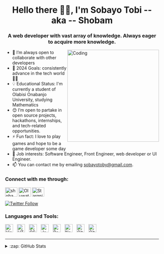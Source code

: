 <h1 align="center"> Hello there 👋🏽, I'm Sobayo Tobi -- aka -- Shobam</h1>


<h3 align="center">A web developer with vast array of knowledge. Always eager to acquire more knowledge.</h3>

<img align= "right" alt="Coding" width="300" src="https://cdn.dribbble.com/users/1162077/screenshots/3848914/media/320984a9ca58b3c73274c9259ecf6de8.gif">

- 👯 I’m always open to collaborate with other developers
- 🥅 2024 Goals: consistently advance in the tech world🚀😁
- 💡 Educational Status: I'm currently a student of Olabisi Onabanjo University, studying Mathematics
- 😊 I’m open to partake in open source projects, hackathons, internships, and tech-related opportunities.
- ⚡ Fun fact: I love to play games and hope to be a game developer some day
- 💼 Job interests: Software Engineer, Front Engineer, web developer or UI Engineer.
- 📫 You can contact me by emailing sobayotoby@gmail.com.

### Connect with me through:


<p align="left">
<a href="https://twitter.com/TobiSobayo1" target="blank"><img align="center" src="https://raw.githubusercontent.com/rahuldkjain/github-profile-readme-generator/master/src/images/icons/Social/twitter.svg" alt="shobam" height="30" width="40" /></a>
<a href="https://linkedin.com/in/Shobam" target="blank"><img align="center" src="https://raw.githubusercontent.com/rahuldkjain/github-profile-readme-generator/master/src/images/icons/Social/linked-in-alt.svg" alt="Oluwatobiloba Amoo-Sobayo" height="30" width="40" /></a>
<a href="https://www.instagram.com/shobam__/" target="blank"><img align="center" src="https://raw.githubusercontent.com/rahuldkjain/github-profile-readme-generator/master/src/images/icons/Social/instagram.svg" alt="Stargnite" height="30" width="40" /></a>
</p>

[![Twitter Follow](https://img.shields.io/twitter/follow/TobiSobayo1?color=1DA1F2&logo=twitter&style=for-the-badge)](https://twitter.com/TobiSobayo1)

### Languages and Tools:

<img align="left" alt="Visual Studio Code" width="26px" src="https://cdn.jsdelivr.net/gh/devicons/devicon/icons/vscode/vscode-original.svg" style="padding-right:10px;" />

<img align="left" alt="HTML5" width="26px" src="https://cdn.jsdelivr.net/gh/devicons/devicon/icons/html5/html5-original.svg" style="padding-right:10px;" />

<img align="left" alt="CSS3" width="26px" src="https://cdn.jsdelivr.net/gh/devicons/devicon/icons/css3/css3-original.svg" style="padding-right:10px;" />

<img align="left" alt="JavaScript" width="26px" src="https://cdn.jsdelivr.net/gh/devicons/devicon/icons/javascript/javascript-original.svg" style="padding-right:10px;" />

<img align="left" alt="React" width="26px" src="https://cdn.jsdelivr.net/gh/devicons/devicon/icons/react/react-original.svg" style="padding-right:10px;" />

<img align="left" alt="Node.js" width="26px" src="https://cdn.jsdelivr.net/gh/devicons/devicon/icons/nodejs/nodejs-original.svg" style="padding-right:10px;" />

<img align="left" alt="Git" width="26px" src="https://cdn.jsdelivr.net/gh/devicons/devicon/icons/git/git-original.svg" style="padding-right:10px;" />

[<img align="left" alt="GitHub" width="26px" src="https://user-images.githubusercontent.com/3369400/139447912-e0f43f33-6d9f-45f8-be46-2df5bbc91289.png" style="padding-right:10px;" />](https://www.youtube.com/playlist?list=PLkwxH9e_vrAJ0WbEsFA9W3I1W-g_BTsbt#gh-dark-mode-only)


<br />
<br />

---

<details>
  <summary>:zap: GitHub Stats</summary>

[![Shobam's GitHub stats](https://github-readme-stats.vercel.app/api?username=Stargnite&show_icons=true&theme=radical)](https://github.com/Stargnite/github-readme-stats)

</details>